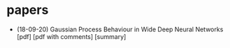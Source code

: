# papers

- (18-09-20) Gaussian Process Behaviour in Wide Deep Neural Networks [pdf] [pdf with comments] [summary]
